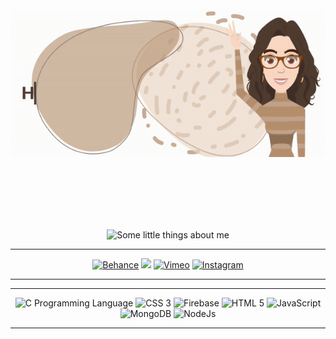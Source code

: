 <div align="center">
    <img src="header.gif" alt="Hi, I'm Tânia... Olá! Sou a Tânia">
</div>
<p>
    <br>
    <br>
    <br>
    <br>
    <br>
</p>
<div align="center">
    <img src="about-me.gif" alt="Some little things about me">
</div>

<div align="center">

---

<a href="https://www.behance.net/taniamarques" target="_blank"><img width="70px" src="https://cdn.jsdelivr.net/gh/devicons/devicon@latest/icons/behance/behance-plain.svg" alt="Behance" /></a>
<a href="https://www.linkedin.com/in/taniascmarques/" target="_blank"><img width="70px" src="https://cdn.jsdelivr.net/gh/devicons/devicon@latest/icons/linkedin/linkedin-plain.svg" /></a>
<a href="https://vimeo.com/taniascmarques" target="_blank"><img width="70px" src="https://cdns.iconmonstr.com/wp-content/releases/preview/2012/240/iconmonstr-vimeo-3.png" alt="Vimeo"/></a>
<a href="https://www.instagram.com/taniascmarques/" target="_blank"><img width="70px" src="https://icons8.com/icon/RhYNENh5cxlS/instagram" alt="Instagram" /></a>

---

</div>
<div align="center">

---

<img width="70px" src="https://cdn.jsdelivr.net/gh/devicons/devicon@latest/icons/c/c-plain.svg" alt="C Programming Language" />
<img width="70px" src="https://cdn.jsdelivr.net/gh/devicons/devicon@latest/icons/css3/css3-plain-wordmark.svg" alt="CSS 3" />
<img width="70px" src="https://cdn.jsdelivr.net/gh/devicons/devicon@latest/icons/firebase/firebase-plain.svg" alt="Firebase" />
<img width="70px" src="https://cdn.jsdelivr.net/gh/devicons/devicon@latest/icons/html5/html5-plain-wordmark.svg" alt="HTML 5" />
<img width="70px" src="https://cdn.jsdelivr.net/gh/devicons/devicon@latest/icons/javascript/javascript-plain.svg" alt="JavaScript" />
<img width="70px" src="https://cdn.jsdelivr.net/gh/devicons/devicon@latest/icons/mongodb/mongodb-plain.svg" alt="MongoDB" />
<img width="70px" src="https://cdn.jsdelivr.net/gh/devicons/devicon@latest/icons/nodejs/nodejs-plain.svg" alt="NodeJs" />

---

</div>

